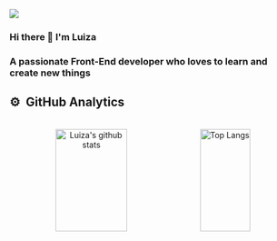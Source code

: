 ![](https://komarev.com/ghpvc/?username=LuizaSar&style=flat&color=orange&label=PROFILE+VIEWS) 

<h3> Hi there 👋 I'm Luiza </h3>
<h3>A passionate Front-End developer who loves to learn and create new things<h3/>   
  

<h2>⚙️ &nbsp;GitHub Analytics</h2>

<br/>
  
<div align="center" >
  
<img alt="Luiza's github stats"  height="180em" width="50%" src="https://github-readme-stats.vercel.app/api?username=LuizaSar&show_icons=true&count_private=true&hide_border=true&bg_color=50,e96205,904e99&title_color=fff&text_color=fff&icon_color=f2f2f2" href="https://github.com/LuizaSar" />
<img alt="Top Langs"  height="180em" width="42%" src="https://github-readme-stats.vercel.app/api/top-langs/?username=LuizaSar&layout=compact&count_private=true&&hide_border=true&bg_color=904e99&title_color=fff&text_color=fff&icon_color=f2f2f2&hide=jupyter%20notebook&langs_count=5" href="https://github.com/LuizaSar" />

</div>


